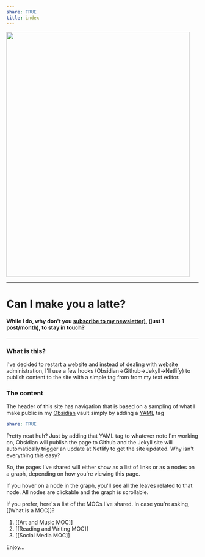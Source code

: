 ```yaml
---
share: TRUE
title: index
---
```

<a data-flickr-embed="true" data-header="false" data-footer="true" href="https://www.flickr.com/photos/44124483010@N01" title=""><img src="https://live.staticflickr.com/65535/52494136477_69e19a03e9_n.jpg" width="480" height="640" alt=""></a><script async src="//embedr.flickr.com/assets/client-code.js" charset="utf-8"></script>

---
# Can I make you a latte?
####  While I do, why don't you [subscribe to my newsletter)](https://sean808080.substack.com), (just 1 post/month), to stay in touch?  
---
### What is this?
I've decided to restart a website and instead of dealing with website administration, I'll use a few hooks (Obsidian->Github->Jekyll->Netlify) to publish content to the site with a simple tag from from my text editor.
### The content
The header of this site has navigation that is based on a sampling of what I make public in my [Obsidian](https://obsidian.md) vault simply by adding a [YAML](https://www.redhat.com/en/topics/automation/what-is-yaml) tag
```yaml
share: TRUE
```
Pretty neat huh?
Just by adding that YAML tag to whatever note I'm working on, Obsidian will publish the page to Github and the Jekyll site will automatically trigger an update at Netlify to get the site updated.   Why isn't everything this easy?

So, the pages I've shared will either show as a list of links or as a nodes on a graph, depending on how you're viewing this page.  

If you hover on a node in the graph, you'll see all the leaves related to that node.  All nodes are clickable and the graph is scrollable.

If you prefer, here's a list of the MOCs I've shared.  In case you're asking, [[What is a MOC]]?

1. [[Art and Music MOC]]
2. [[Reading and Writing MOC]]
3. [[Social Media MOC]]

Enjoy...

